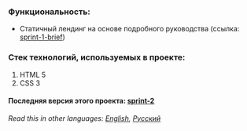 ### Функциональность: 
* Статичный лендинг на основе подробного руководства (ссылка: [sprint-1-brief](sprint-1-brief.pdf)) 
### Стек технологий, используемых в проекте:
1. HTML 5
2. CSS 3
#### Последняя версия этого проекта: [sprint-2](../sprint-2)
*Read this in other languages: [English](README.md), [Русский](README.ru.md)*
